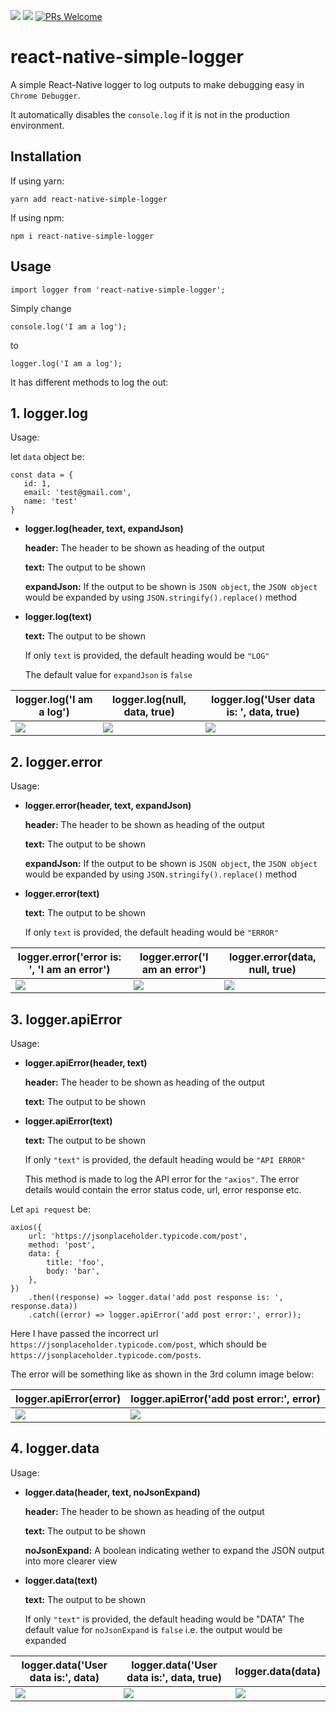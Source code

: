 [![](https://img.shields.io/npm/v/react-native-simple-logger.svg?style=flat)](https://www.npmjs.com/package/react-native-simple-logger)
[![](https://img.shields.io/npm/dt/react-native-simple-logger.svg)](https://www.npmjs.com/package/react-native-simple-logger)
[![PRs Welcome](https://img.shields.io/badge/PRs-welcome-brightgreen.svg?style=flat-square)](http://makeapullrequest.com)

# react-native-simple-logger


A simple React-Native logger to log outputs to make debugging easy in ``Chrome Debugger``.

It automatically disables the ``console.log`` if it is not in the production environment.


## Installation

If using yarn:

```
yarn add react-native-simple-logger
```

If using npm:

```
npm i react-native-simple-logger
```

## Usage

```
import logger from 'react-native-simple-logger';
```
Simply change

```
console.log('I am a log');
```
to

```
logger.log('I am a log');
```

It has different methods to log the out:

## 1. logger.log

Usage:

let ``data`` object be:

```
const data = {
   id: 1,
   email: 'test@gmail.com',
   name: 'test'
}
```

- **logger.log(header, text, expandJson)**

    **header:** The header to be shown as heading of the output

    **text:** The output to be shown

    **expandJson:** If the output to be shown is ```JSON object```, the ```JSON object``` would be expanded by using ```JSON.stringify().replace()``` method


- **logger.log(text)**

    **text:** The output to be shown

    If only ```text``` is provided, the default heading would be ```"LOG"```

    The default value for ```expandJson``` is ```false```



| logger.log('I am a log')      | logger.log(null, data, true)   | logger.log('User data is: ', data, true) |
| ----------------------------- | ------------------------------ | ---------------------------------------- |
| ![](https://imgur.com/7TndXRG) | ![](https://imgur.com/qWcnjxT)  | ![](https://imgur.com/fPhsIT1)            |


## 2. logger.error

Usage:
- **logger.error(header, text, expandJson)**

    **header:** The header to be shown as heading of the output

    **text:** The output to be shown

    **expandJson:** If the output to be shown is ```JSON object```, the ```JSON object``` would be expanded by using ```JSON.stringify().replace()``` method
    
- **logger.error(text)**

    **text:** The output to be shown

    If only ```text``` is provided, the default heading would be ```"ERROR"```


| logger.error('error is: ', 'I am an error')  | logger.error('I am an error')  | logger.error(data, null, true)  |
| ------------------------------------------   | ------------------------------ | ------------------------------ |
| ![](https://imgur.com/NmqUr8N)               | ![](https://imgur.com/W38WqCJ) | ![](https://imgur.com/j9R6naU) |


## 3. logger.apiError

Usage:
- **logger.apiError(header, text)**

    **header:** The header to be shown as heading of the output
    
    **text:** The output to be shown
    
- **logger.apiError(text)**

    **text:** The output to be shown

    If only ```"text"``` is provided, the default heading would be ```"API ERROR"```

    This method is made to log the API error for the ```"axios"```. The error details would contain the error status code, url, error response etc.

Let ``api request`` be:


```
axios({
    url: 'https://jsonplaceholder.typicode.com/post',
    method: 'post',
    data: {
        title: 'foo',
        body: 'bar',
    },
})
    .then((response) => logger.data('add post response is: ', response.data))
    .catch((error) => logger.apiError('add post error:', error));
```

Here I have passed the incorrect url ``https://jsonplaceholder.typicode.com/post``, which should be ``https://jsonplaceholder.typicode.com/posts``.

The error will be something like as shown in the 3rd column image below:

| logger.apiError(error)             | logger.apiError('add post error:', error) |
| ---------------------------------- | ----------------------------------------- |
| ![](https://imgur.com/vvFuPvu)     | ![](https://imgur.com/cHQQ0hE)            |

## 4. logger.data

Usage:
- **logger.data(header, text, noJsonExpand)**

    **header:** The header to be shown as heading of the output
    
    **text:** The output to be shown
    
    **noJsonExpand:** A boolean indicating wether to expand the JSON output into more clearer view
    
- **logger.data(text)**

    **text:** The output to be shown

    If only ```"text"``` is provided, the default heading would be "DATA"
    The default value for ```noJsonExpand``` is ```false``` i.e. the output would be expanded

| logger.data('User data is:', data) | logger.data('User data is:', data, true) |   logger.data(data)            |
| ---------------------------------- | ----------------------------------------- | ------------------------------ |
| ![](https://imgur.com/w5eVPW4)     | ![](https://imgur.com/YAzQnIQ)            | ![](https://imgur.com/9NJcqTG) |
